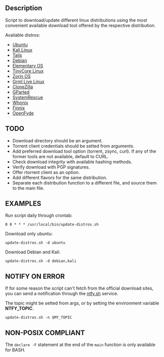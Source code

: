 ## Description 

Script to download/update different linux distributions using the most convenient available download tool offered by the respective distribution.

Available distros:

- [Ubuntu](https://ubuntu.com/)
- [Kali Linux](https://www.kali.org/)
- [Tails](https://tails.net/)
- [Debian](https://www.debian.org/)
- [Elementary OS](https://elementary.io/)
- [TinyCore Linux](http://tinycorelinux.net/)
- [Zorin OS](https://zorin.com/os/)
- [Grml Live Linux](https://grml.org/)
- [CloneZilla](https://clonezilla.org/)
- [GParted](https://gparted.org/)
- [SystemRescue](https://www.system-rescue.org/)
- [Whonix](https://www.whonix.org/)
- [Finnix](https://www.finnix.org/)
- [OpenFyde](https://openfyde.io/)

## TODO

- Download directory should be an argument.
- Torrent client credentials should be setted from arguments.
- Add preferred download tool option (torrent, zsync, curl). If any of the former tools are not available, default to CURL.
- Check download integrity with available hashing methods.
- Verify download with PGP signatures.
- Offer rtorrent client as an option.
- Add different flavors for the same distribution.
- Separate each distribution function to a different file, and source them to the main file.

## EXAMPLES

Run script daily through crontab:

`0 0 * * * /usr/local/bin/update-distros.sh`

Download only ubuntu:

`update-distros.sh -d ubuntu`

Download Debian and Kali:

`update-distros.sh -d debian,kali`

## NOTIFY ON ERROR

If for some reason the script can't fetch from the official download sites, you can send a notification through the [ntfy.sh]() service.

The topic might be setted from args, or by setting the environment variable **NTFY_TOPIC**.

`update-distros.sh -n $MY_TOPIC`

## NON-POSIX COMPLIANT

The `declare -F` statement at the end of the `main` function is only available for BASH.

